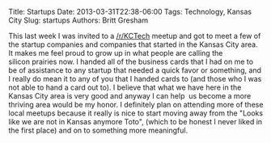 Title: Startups
Date: 2013-03-31T22:38-06:00
Tags: Technology, Kansas City
Slug: startups
Authors: Britt Gresham


This last week I was invited to a [/r/KCTech](http://www.reddit.com/r/KCTech)
meetup and got to meet a few of the startup companies and companies that
started in the Kansas City area. It makes me feel proud to grow up in what
people are calling the silicon prairies now. I handed all of the business cards
that I had on me to be of assistance to any startup that needed a quick favor
or something, and I really do mean it to any of you that I handed cards to (and
those who I was not able to hand a card out to). I believe that what we have
here in the Kansas City area is very good and anyway I can help  us become a
more thriving area would be my honor. I definitely plan on attending more of
these local meetups because it really is nice to start moving away from the
"Looks like we are not in Kansas anymore Toto", (which to be honest I never
liked in the first place) and on to something more meaningful.
